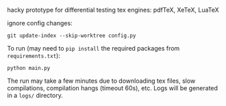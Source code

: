 hacky prototype for differential testing tex engines: pdfTeX, XeTeX, LuaTeX

ignore config changes:
```
git update-index --skip-worktree config.py
```

To run (may need to `pip install` the required packages from `requirements.txt`):
```
python main.py
```

The run may take a few minutes due to downloading tex files, slow compilations, compilation hangs (timeout 60s), etc.
Logs will be generated in a `logs/` directory.
